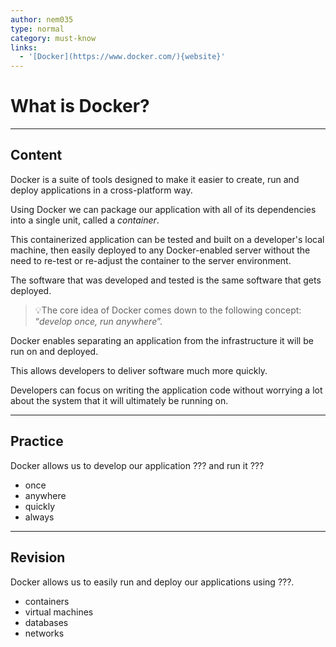 ```yaml
---
author: nem035
type: normal
category: must-know
links:
  - '[Docker](https://www.docker.com/){website}'
---
```


# What is Docker?


---

## Content

Docker is a suite of tools designed to make it easier to create, run and deploy applications in a cross-platform way.

Using Docker we can package our application with all of its dependencies into a single unit, called a *container*. 

This containerized application can be tested and built on a developer's local machine, then easily deployed to any Docker-enabled server without the need to re-test or re-adjust the container to the server environment.

The software that was developed and tested is the same software that gets deployed.

> 💡The core idea of Docker comes down to the following concept: “*develop once, run anywhere*”.

Docker enables separating an application from the infrastructure it will be run on and deployed. 

This allows developers to deliver software much more quickly. 

Developers can focus on writing the application code without worrying a lot about the system that it will ultimately be running on.


---

## Practice

Docker allows us to develop our application ??? and run it ???

* once
* anywhere
* quickly
* always


---

## Revision

Docker allows us to easily run and deploy our applications using ???.

* containers
* virtual machines
* databases
* networks
 
